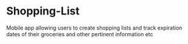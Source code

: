 # Shopping-List
Mobile app allowing users to create shopping lists and track expiration dates of their groceries and other pertinent information etc
